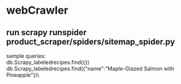 # webCrawler

## run scrapy runspider product_scraper/spiders/sitemap_spider.py 

sample queries:\
db.Scrapy_labeledrecipes.find({})\
db.Scrapy_labeledrecipes.find({"name":"Maple-Glazed Salmon with Pineapple"})\
